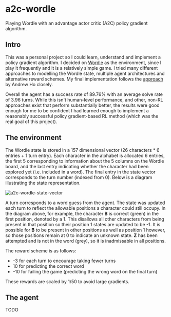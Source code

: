 # a2c-wordle
Playing Wordle with an advantage actor critic (A2C) policy gradient algorithm.

## Intro
This was a personal project so I could learn, understand and implement a policy gradient algorithm. I decided on [Wordle](https://www.nytimes.com/games/wordle/index.html) as the environment, since I play it frequently and it is a relatively simple game. I tried many different approaches to modelling the Wordle state, multiple agent architectures and alternative reward schemes. My final implementation follows the [approach](https://wandb.ai/andrewkho/wordle-solver/reports/Solving-Wordle-with-Reinforcement-Learning--VmlldzoxNTUzOTc4) by Andrew Ho closely.

Overall the agent has a success rate of 89.76% with an average solve rate of 3.96 turns. While this isn't human-level performance, and other, non-RL approaches exist that perform substantially better, the results were good enough for me to be confident I had learned enough to implement a reasonably successful policy gradient-based RL method (which was the real goal of this project).

## The environment
The Wordle state is stored in a 157 dimensional vector (26 characters * 6 entries + 1 turn entry). Each character in the alphabet is allocated 6 entries, the first 5 corresponding to information about the 5 columns on the Wordle board, and the last entry indicating whether the character had been explored yet (i.e. included in a word). The final entry in the state vector corresponds to the turn number (indexed from 0). Below is a diagram illustrating the state representation.

![a2c-wordle-state-vector](https://user-images.githubusercontent.com/25830706/201429630-039ab164-8f0e-4528-97ff-15e1c34486ed.png)

A turn corresponds to a word guess from the agent. The state was updated each turn to reflect the allowable positions a character could still occupy. In the diagram above, for example, the character **B** is correct (green) in the first position, denoted by a 1. This disallows all other characters from being present in that position so their position 1 states are updated to be -1. It is possible for **B** to be present in other positions as well as position 1 however, so those positions remain at 0 to indicate an unknown state. **Z** has been attempted and is not in the word (grey), so it is inadmissable in all positions.

The reward scheme is as follows:
- -3 for each turn to encourage taking fewer turns
- 10 for predicting the correct word
- -10 for failing the game (predicting the wrong word on the final turn)

These rewards are scaled by 1/50 to avoid large gradients.

## The agent
TODO
